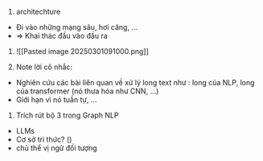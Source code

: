 1. architechture 
- Đi vào những mạng sâu, hơi căng, ...
- => Khai thác đầu vào đầu ra 
1. ![[Pasted image 20250301091000.png]]

2. Note lời cô nhắc: 
- Nghiên cứu các bài liên quan về xử lý long text như : long của NLP, long của transformer (nó thưa hóa như CNN, ...)
- Giới hạn vì nó tuần tự, ...

1. Trích rút bộ 3 trong Graph NLP 
- LLMs 
- Cơ sở tri thức? ()
- chủ thể vị ngữ đối tượng 